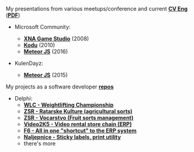 
My presentations from various meetups/conference and current **[CV Eng](https://github.com/hkalic/AboutMe/blob/master/cv/Hrvoje%20Kalic%20-%20CV%20(EN)%202019.doc?raw=true)** (**[PDF](https://github.com/hkalic/AboutMe/blob/master/cv/Hrvoje%20Kalic%20-%20CV%20(EN)%202022.pdf?raw=true)**)

*	Microsoft Community:
	* **[XNA Game Studio](https://github.com/hkalic/presentation/blob/master/XNA%20Framework.ppt)** (2008)
	* **[Kodu](https://github.com/hkalic/presentation/blob/master/MSC%20-%20Kodu.pptx)** (2010)
	* **[Meteor JS](https://github.com/hkalic/presentation/blob/master/Meteor-MSC.01.2016.pptx)** (2016)

*	KulenDayz:
	* **[Meteor JS](https://github.com/hkalic/presentation/blob/master/Meteor-KulenDayz.2015.pptx)** (2015)

My projects as a software developer **[repos](https://github.com/hkalic?tab=repositories)**
*	Delphi:
	* **[WLC - Weightlifting Championship](https://github.com/hkalic/WLC)**
	* **[ZSR - Ratarske Kulture (agricultural sorts)](https://github.com/hkalic/ZSR-RatarskeKulture)**
	* **[ZSR - Vocarstvo (Fruit sorts management)](https://github.com/hkalic/ZSR-Vocarstvo)**
	* **[Video2K5 - Video rental store chain (ERP)](https://github.com/hkalic/Video2K5)**
	* **[F6 - All in one "shortcut" to the ERP system](https://github.com/hkalic/F6)**
	* **[Naljepnice - Sticky labels, print utility](https://github.com/hkalic/Naljepnice)**
	* there's more
